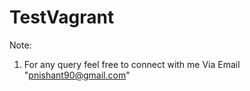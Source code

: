# TestVagrant



Note: 

1. For any query feel free to connect with me Via Email "pnishant90@gmail.com"
